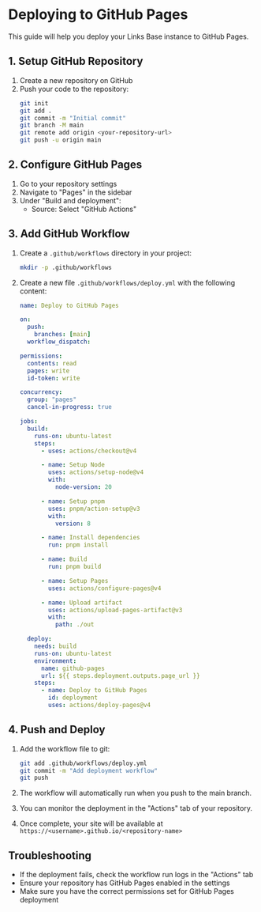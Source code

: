 # Deploying to GitHub Pages

This guide will help you deploy your Links Base instance to GitHub Pages.

## 1. Setup GitHub Repository

1. Create a new repository on GitHub
2. Push your code to the repository:
   ```bash
   git init
   git add .
   git commit -m "Initial commit"
   git branch -M main
   git remote add origin <your-repository-url>
   git push -u origin main
   ```

## 2. Configure GitHub Pages

1. Go to your repository settings
2. Navigate to "Pages" in the sidebar
3. Under "Build and deployment":
   - Source: Select "GitHub Actions"

## 3. Add GitHub Workflow

1. Create a `.github/workflows` directory in your project:
   ```bash
   mkdir -p .github/workflows
   ```

2. Create a new file `.github/workflows/deploy.yml` with the following content:
   ```yaml
   name: Deploy to GitHub Pages

   on:
     push:
       branches: [main]
     workflow_dispatch:

   permissions:
     contents: read
     pages: write
     id-token: write

   concurrency:
     group: "pages"
     cancel-in-progress: true

   jobs:
     build:
       runs-on: ubuntu-latest
       steps:
         - uses: actions/checkout@v4

         - name: Setup Node
           uses: actions/setup-node@v4
           with:
             node-version: 20

         - name: Setup pnpm
           uses: pnpm/action-setup@v3
           with:
             version: 8

         - name: Install dependencies
           run: pnpm install

         - name: Build
           run: pnpm build

         - name: Setup Pages
           uses: actions/configure-pages@v4

         - name: Upload artifact
           uses: actions/upload-pages-artifact@v3
           with:
             path: ./out

     deploy:
       needs: build
       runs-on: ubuntu-latest
       environment:
         name: github-pages
         url: ${{ steps.deployment.outputs.page_url }}
       steps:
         - name: Deploy to GitHub Pages
           id: deployment
           uses: actions/deploy-pages@v4
   ```

## 4. Push and Deploy

1. Add the workflow file to git:
   ```bash
   git add .github/workflows/deploy.yml
   git commit -m "Add deployment workflow"
   git push
   ```

2. The workflow will automatically run when you push to the main branch.
3. You can monitor the deployment in the "Actions" tab of your repository.
4. Once complete, your site will be available at `https://<username>.github.io/<repository-name>`

## Troubleshooting

- If the deployment fails, check the workflow run logs in the "Actions" tab
- Ensure your repository has GitHub Pages enabled in the settings
- Make sure you have the correct permissions set for GitHub Pages deployment
